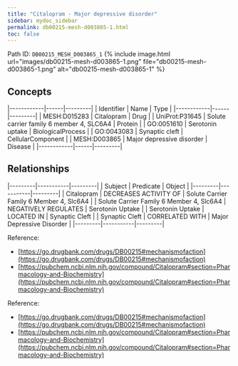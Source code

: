 ```yaml
---
title: "Citalopram - Major depressive disorder"
sidebar: mydoc_sidebar
permalink: db00215-mesh-d003865-1.html
toc: false 
---
```



Path ID: `DB00215_MESH_D003865_1`
{% include image.html url="images/db00215-mesh-d003865-1.png" file="db00215-mesh-d003865-1.png" alt="db00215-mesh-d003865-1" %}

## Concepts

|------------|------|---------|
| Identifier | Name | Type    |
|------------|------|---------|
| MESH:D015283 | Citalopram | Drug |
| UniProt:P31645 | Solute carrier family 6 member 4, SLC6A4 | Protein |
| GO:0051610 | Serotonin uptake | BiologicalProcess |
| GO:0043083 | Synaptic cleft | CellularComponent |
| MESH:D003865 | Major depressive disorder | Disease |
|------------|------|---------|

## Relationships

|---------|-----------|---------|
| Subject | Predicate | Object  |
|---------|-----------|---------|
| Citalopram | DECREASES ACTIVITY OF | Solute Carrier Family 6 Member 4, Slc6A4 |
| Solute Carrier Family 6 Member 4, Slc6A4 | NEGATIVELY REGULATES | Serotonin Uptake |
| Serotonin Uptake | LOCATED IN | Synaptic Cleft |
| Synaptic Cleft | CORRELATED WITH | Major Depressive Disorder |
|---------|-----------|---------|

Reference: 
  - [https://go.drugbank.com/drugs/DB00215#mechanismofaction](https://go.drugbank.com/drugs/DB00215#mechanismofaction)
  - [https://pubchem.ncbi.nlm.nih.gov/compound/Citalopram#section=Pharmacology-and-Biochemistry](https://pubchem.ncbi.nlm.nih.gov/compound/Citalopram#section=Pharmacology-and-Biochemistry)

Reference: 
  - [https://go.drugbank.com/drugs/DB00215#mechanismofaction](https://go.drugbank.com/drugs/DB00215#mechanismofaction)
  - [https://pubchem.ncbi.nlm.nih.gov/compound/Citalopram#section=Pharmacology-and-Biochemistry](https://pubchem.ncbi.nlm.nih.gov/compound/Citalopram#section=Pharmacology-and-Biochemistry)
